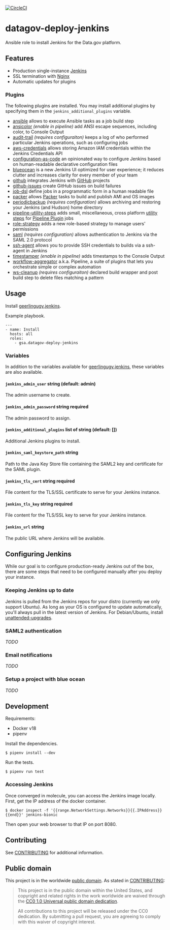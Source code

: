 [![CircleCI](https://circleci.com/gh/GSA/datagov-deploy-jenkins.svg?style=svg)](https://circleci.com/gh/GSA/datagov-deploy-jenkins)

# datagov-deploy-jenkins

Ansible role to install Jenkins for the Data.gov platform.

## Features

- Production single-instance [Jenkins](https://jenkins.io)
- SSL termination with [Nginx](https://nginx.org)
- Automatic updates for plugins


### Plugins

The following plugins are installed. You may install additional plugins by
specifying them in the `jenkins_additional_plugins` variable.

- [ansible](https://plugins.jenkins.io/ansible) allows to execute Ansible tasks
  as a job build step
- [ansicolor](https://plugins.jenkins.io/ansicolor) _(enable in pipeline)_ add
  ANSI escape sequences, including color, to Console Output
- [audit-trail](https://plugins.jenkins.io/audit-trail) _(requires
  configuraiton)_ keeps a log of who performed particular Jenkins operations, such
  as configuring jobs
- [aws-credentials](https://plugins.jenkins.io/aws-credentials) allows storing
  Amazon IAM credentials within the Jenkins Credentials API
- [configuration-as-code](https://plugins.jenkins.io/configuration-as-code/)
  an opinionated way to configure Jenkins based on human-readable declarative
  configuration files
- [blueocean](https://plugins.jenkins.io/blueocean) is a new Jenkins UI
  optimized for user experience; it reduces clutter and increases clarity for
  every member of your team
- [github](https://plugins.jenkins.io/github) integrates Jenkins with
  [GitHub](https://github.com) projects
- [github-issues](https://plugins.jenkins.io/github-issues) create GitHub issues
  on build failures
- [job-dsl](https://plugins.jenkins.io/job-dsl/) define jobs in a programmatic form
  in a human readable file
- [packer](https://plugins.jenkins.io/packer) allows [Packer](https://packer.io)
  tasks to build and publish AMI and OS images
- [periodicbackup](https://plugins.jenkins.io/periodicbackup) _(requires
  configuration)_ allows archiving and restoring your Jenkins (and Hudson) home
  directory
- [pipeline-utility-steps](https://plugins.jenkins.io/pipeline-utility-steps)
  adds small, miscellaneous, cross platform [utility
  steps](https://github.com/jenkinsci/pipeline-utility-steps-plugin/blob/master/docs/STEPS.md)
  for [Pipeline Plugin](https://plugins.jenkins.io/workflow-aggregator) jobs
- [role-strategy](https://plugins.jenkins.io/role-strategy) adds a new
  role-based strategy to manage users' permissions
- [saml](https://plugins.jenkins.io/saml) _(requires configuration)_ allows
  authentication to Jenkins via the SAML 2.0 protocol
- [ssh-agent](https://plugins.jenkins.io/ssh-agent) allows you to provide SSH
  credentials to builds via a ssh-agent in Jenkins
- [timestamper](https://plugins.jenkins.io/timestamper) _(enable in pipeline)_
  adds timestamps to the Console Output
- [workflow-aggregator](https://plugins.jenkins.io/workflow-aggregator) a.k.a.
  Pipeline, a suite of plugins that lets you orchestrate simple or complex
  automation
- [ws-cleanup](https://plugins.jenkins.io/ws-cleanup) _(requires
  configuraiton)_ declared build wrapper and post build step to delete files
  matching a pattern


## Usage

Install [geerlingugy.jenkins](https://github.com/geerlingguy/ansible-role-jenkins).

Example playbook.

```
---
- name: Install
  hosts: all
  roles:
    - gsa.datagov-deploy-jenkins
```


### Variables

In addition to the variables available for
[geerlingugy.jenkins](https://github.com/geerlingguy/ansible-role-jenkins),
these variables are also available.


#### `jenkins_admin_user` string (default: admin)

The admin username to create.


#### `jenkins_admin_password` string required

The admin password to assign.


#### `jenkins_additional_plugins` list of string (default: [])

Additional Jenkins plugins to install.


#### `jenkins_saml_keystore_path` string

Path to the Java Key Store file containing the SAML2 key and certificate for the
SAML plugin.


#### `jenkins_tls_cert` string required

File content for the TLS/SSL certificate to serve for your Jenkins instance.


#### `jenkins_tls_key` string required

File content for the TLS/SSL key to serve for your Jenkins instance.


#### `jenkins_url` string

The public URL where Jenkins will be available.


## Configuring Jenkins

While our goal is to configure production-ready Jenkins out of the box, there
are some steps that need to be configured manually after you deploy your
instance.


### Keeping Jenkins up to date

Jenkins is pulled from the Jenkins repos for your distro (currently we only
support Ubuntu). As long as your OS is configured to update automatically,
you'll always pull in the latest version of Jenkins. For Debian/Ubuntu, install
[unattended-upgrades](https://wiki.debian.org/UnattendedUpgrades).


### SAML2 authentication

_TODO_


### Email notifications

_TODO_


### Setup a project with blue ocean

_TODO_


## Development

Requirements:

- Docker v18
- pipenv

Install the dependencies.

    $ pipenv install --dev

Run the tests.

    $ pipenv run test


### Accessing Jenkins

Once converged in molecule, you can access the Jenkins image locally. First, get
the IP address of the docker container.

    $ docker inspect -f '{{range.NetworkSettings.Networks}}{{.IPAddress}}{{end}}' jenkins-bionic

Then open your web browser to that IP on port 8080.


## Contributing

See [CONTRIBUTING](CONTRIBUTING.md) for additional information.

## Public domain

This project is in the worldwide [public domain](LICENSE.md). As stated in [CONTRIBUTING](CONTRIBUTING.md):

> This project is in the public domain within the United States, and copyright and related rights in the work worldwide are waived through the [CC0 1.0 Universal public domain dedication](https://creativecommons.org/publicdomain/zero/1.0/).
>
> All contributions to this project will be released under the CC0 dedication. By submitting a pull request, you are agreeing to comply with this waiver of copyright interest.
